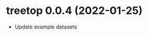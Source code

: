 <!-- NEWS.md is maintained by https://cynkra.github.io/fledge, do not edit -->

# treetop 0.0.4 (2022-01-25)

* Update example datasets


